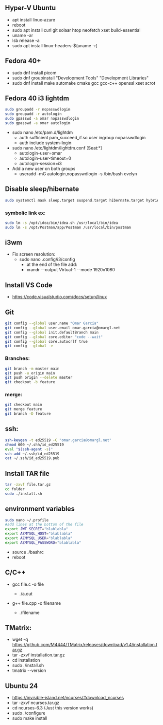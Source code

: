 ## Hyper-V Ubuntu
- apt install linux-azure
- reboot
- sudo apt install curl git solaar htop neofetch xset build-essential
- uname -ar
- lsb release -a
- sudo apt install linux-headers-$(uname -r)

## Fedora 40+
- sudo dnf install picom
- sudo dnf groupinstall "Development Tools" "Development Libraries"
- sudo dnf install make automake cmake gcc gcc-c++ openssl xset scrot

## Fedora 40 i3 lightdm
```bash
sudo groupadd -r nopasswdlogin
sudo groupadd -r autologin
sudo gpasswd -a omar nopasswdlogin
sudo gpasswd -a omar autologin
```
- sudo nano /etc/pam.d/lightdm
  - auth    sufficient    pam_succeed_if.so user ingroup nopasswdlogin
  - auth    include    system-login
- sudo nano /etc/lightdm/lightdm.conf [Seat:*]
  - autologin-user=omar
  - autologin-user-timeout=0
  - autologin-session=i3
- Add a new user on both groups
  - useradd -mG autologin,nopasswdlogin -s /bin/bash evelyn

## Disable sleep/hibernate
```bash
sudo systemctl mask sleep.target suspend.target hibernate.target hybrid-sleep.target
```

### symbolic link ex:
```bash
sudo ln -s /opt/idea/bin/idea.sh /usr/local/bin/idea
sudo ln -s /opt/Postman/app/Postman /usr/local/bin/postman
```

## i3wm
- Fix screen resolution:
  - sudo nano .config/i3/config
    - at the end of the file add:
    - xrandr --output Virtual-1 --mode 1920x1080

## Install VS Code
- https://code.visualstudio.com/docs/setup/linux

## Git
```bash
git config --global user.name "Omar Garcia"
git config --global user.email omar.garcia@omargl.net
git config --global init.defaultBranch main
git config --global core.editor "code --wait"
git config --global core.autocrlf true
git config --global -e
```
### Branches:
```bash
git branch -m master main
git push -u origin main
git push origin --delete master
git checkout -b feature
```

### merge:
```bash
git checkout main
git merge feature
git branch -D feature
```

## ssh:
```bash
ssh-keygen -t ed25519 -C "omar.garcia@omargl.net"
chmod 600 ~/.shh/id_ed25519
eval "$(ssh-agent -s)"
ssh-add ~/.ssh/id_ed25519
cat ~/.ssh/id_ed25519.pub
```
## Install TAR file
```bash
tar -zxvf file.tar.gz
cd folder
sudo ./install.sh
```

## environment variables
```bash
sudo nano ~/.profile
#add lines at the bottom of the file
export JWT_SECRET="blablabla"
export AZMYSQL_HOST="blablabla"
export AZMYSQL_USER="blablabla"
export AZMYSQL_PASSWORD="blablabla"
```
- source ./bashrc
- reboot

## C/C++
- gcc file.c -o file
  - ./a.out

- g++ file.cpp -o filename
  - ./filename

## TMatrix:
- wget -q https://github.com/M4444/TMatrix/releases/download/v1.4/installation.tar.gz
- tar -zxvf installation.tar.gz
- cd installation
- sudo ./install.sh
- tmatrix --version

## Ubuntu 24
- https://invisible-island.net/ncurses/#download_ncurses
- tar -zxvf ncurses.tar.gz
- cd ncurses-6.3 (Just this version works)
- sudo ./configure
- sudo make install
